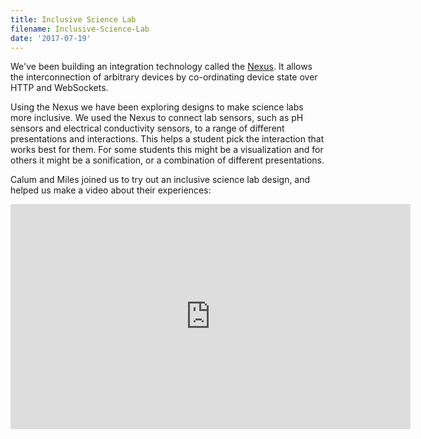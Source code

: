 ```yaml
---
title: Inclusive Science Lab
filename: Inclusive-Science-Lab
date: '2017-07-19'
---
```

We've been building an integration technology called the [Nexus](https://wiki.gpii.net/w/The_Nexus).
It allows the interconnection of arbitrary devices by co-ordinating
device state over HTTP and WebSockets.

Using the Nexus we have been exploring designs to make science labs more inclusive. We
used the Nexus to connect lab sensors, such as pH sensors and electrical conductivity
sensors, to a range of different presentations and interactions. This helps a student
pick the interaction that works best for them. For some students this might be a
visualization and for others it might be a sonification, or a combination
of different presentations.

Calum and Miles joined us to try out an inclusive science lab design, and helped us make
a video about their experiences:

<iframe width="640" height="360" src="https://www.youtube-nocookie.com/embed/NNwc0VYRhU
U?rel=0&amp;ecver=1" frameborder="0" allowfullscreen>
</iframe>
